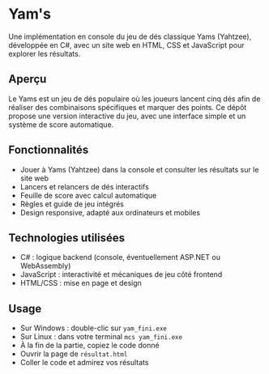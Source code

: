 # Yam's

Une implémentation en console du jeu de dés classique Yams (Yahtzee), développée en C#, avec un site web en HTML, CSS et JavaScript pour explorer les résultats.

## Aperçu

Le Yams est un jeu de dés populaire où les joueurs lancent cinq dés afin de réaliser des combinaisons spécifiques et marquer des points.
Ce dépôt propose une version interactive du jeu, avec une interface simple et un système de score automatique.

## Fonctionnalités

- Jouer à Yams (Yahtzee) dans la console et consulter les résultats sur le site web
- Lancers et relancers de dés interactifs
- Feuille de score avec calcul automatique
- Règles et guide de jeu intégrés
- Design responsive, adapté aux ordinateurs et mobiles

## Technologies utilisées

- C# : logique backend (console, éventuellement ASP.NET ou WebAssembly)
- JavaScript : interactivité et mécaniques de jeu côté frontend
- HTML/CSS : mise en page et design

## Usage

- Sur Windows : double-clic sur `yam_fini.exe`
- Sur Linux : dans votre terminal `mcs yam_fini.exe`
- À la fin de la partie, copiez le code donné
- Ouvrir la page de `résultat.html`
- Coller le code et admirez vos résultats

